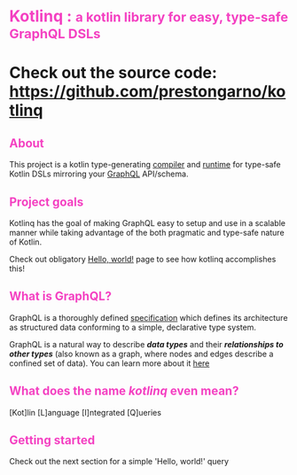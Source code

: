 # <b><span style="color:#f442c2">Kotlinq :  <small>a kotlin library for easy, type-safe GraphQL DSLs</small></span></b>

# Check out the source code: https://github.com/prestongarno/kotlinq

## <span style="color:#f442c2">About</span>

This project is a kotlin type-generating [compiler][5] and [runtime][4] 
for type-safe Kotlin DSLs mirroring your [GraphQL][1] API/schema.

## <span style="color:#f442c2">Project goals</span>

Kotlinq has the goal of making GraphQL easy to setup and use in a scalable manner 
while taking advantage of the both pragmatic and type-safe nature of Kotlin. 


Check out obligatory [Hello, world!](hello_world.md) page to see how kotlinq accomplishes this!

## <span style="color:#f442c2">What is GraphQL?</span>

GraphQL is a thoroughly defined [specification][2] which defines
its architecture as structured data conforming to a simple, declarative type system.

GraphQL is a natural way to describe ***data types*** and their ***relationships to other types***
(also known as a graph, where nodes and edges describe a confined set of data). You can learn more
about it [here][3]

## <span style="color:#f442c2">What does the name *kotlinq* even mean?</span>
<span style="color:#f442c2"></span>

\[Kot\]lin \[L\]anguage \[I\]ntegrated \[Q\]ueries

## <span style="color:#f442c2">Getting started</span>

Check out the next section for a simple 'Hello, world!' query


  [1]: http://graphql.org
  [2]: http://facebook.github.io/graphql
  [3]: http://graphql.org/learn/
  [4]: http://github.com/prestongarno/kotlinq
  [5]: http://github.com/prestongarno/kotlinq/kotlinq-gradle
